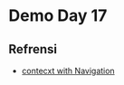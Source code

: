 # Demo Day 17

## Refrensi 
* [contecxt with Navigation](https://kentcdodds.com/blog/authentication-in-react-applications)